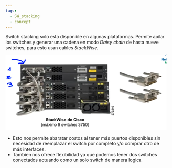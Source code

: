 ```yaml
---
tags:
  - SW_stacking
  - concept
---
```


Switch stacking solo esta disponible en algunas plataformas. Permite apilar los switches y generar una cadena en modo _Daisy chain_  de hasta nueve switches, para esto usan cables _StackWise_.  

![](_anexos_/Screenshot%20from%202024-01-05%2007-06-54.png)

- Esto nos permite abaratar costos al tener más puertos disponibles sin necesidad de reemplazar el switch por completo y/o comprar otro de más interfaces. 
-  Tambien nos ofrece flexibilidad ya que podemos tener dos switches conectados actuando como un solo switch de manera logica.

